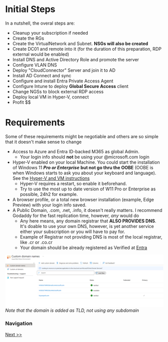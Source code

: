 # Initial Steps
In a nutshell, the overal steps are:

* Cleanup your subscription if needed
* Create the RGs
* Create the VirtualNetwork and Subnet. **NSGs will also be created**
* Create DC01 and remote into it (for the duration of this preparation, RDP external would be enabled)
* Install DNS and Active Directory Role and promote the server
* Configure VLAN DNS
* Deploy "CloudConnector" Server and join it to AD
* Install AD Connect and sync
* Configure and install Entra Private Access Agent
* Configure Intune to deploy **Global Secure Access** client
* Change NGSs to block external RDP access
* Deploy local VM in Hyper-V, connect
* Profit $$




# Requirements
Some of these requirements might be negotiable and others are so simple that it doesn't make sense to change
* Access to Azure and Entra ID-backed M365 as global Admin. 
  * Your login info should **not** be using your @microsoft.com login
* Hyper-V enabled on your local Machine. You could start the installation of Windows 11 ***Pro or Enterprise***  **but not go thru the OOBE** (OOBE is when Windows starts to ask you about your keyboard and language). See the [Hyper-V and VM instructions](/StepbyStep/0.5%20-%20Hyper-V.md)
  * Hyper-V requires a restart, so enable it beforehand. 
  * Try to use the most up to date version of W11 Pro or Enterprise as possible, 24h2 for example. 
* A browser profile, or a total new browser installation (example, Edge Preview) with your login info saved. 
* A Public Domain, .com, .net, .info, it doesn't really matters. I recommend Godaddy for the fast replication time, however, *any* would do
  * Any here means, any domain registrar that **ALSO PROVIDES DNS**. It's doable to use your own DNS, however, is yet another service either your subscription or you will have to pay for. 
  * Example of Registrar not providing DNS is most of the local registrar, like .cr or .co.cr
  * Your domain should be already registered as Verified at [Entra](https://entra.microsoft.com/?feature.msaljs=true#view/Microsoft_AAD_IAM/DomainsManagementMenuBlade/~/CustomDomainNames)

![Entra](</screenshots/Screenshot 2025-05-07 094855.png>)*Note that the domain is added as TLD, not using any subdomain*

### Navigation
[Next >>](2%20-%20RGs%20and%20Network.md)